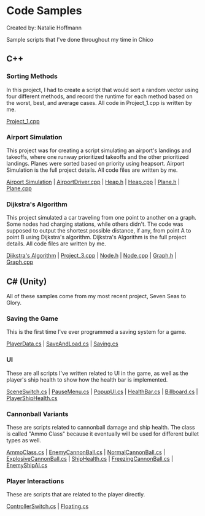# Code Samples
Created by: Natalie Hoffmann

Sample scripts that I've done throughout my time in Chico

## C++

### Sorting Methods

In this project, I had to create a script that would sort a random vector using four different methods, and record the runtime for each method based on the worst, best, and average cases. All code in Project_1.cpp is written by me.

[Project_1.cpp](https://a13n20.github.io/Code-Samples/Project%201/project_1.cpp)

### Airport Simulation

This project was for creating a script simulating an airport's landings and takeoffs, where one runway prioritized takeoffs and the other prioritized landings. Planes were sorted based on priority using heapsort. Airport Simulation is the full project details. All code files are written by me.

[Airport Simulation](https://a13n20.github.io/Code-Samples/Project%202/AirportSimulation.pdf) | 
[AirportDriver.cpp](https://a13n20.github.io/Code-Samples/Project%202/AirportDriver.cpp) | 
[Heap.h](https://a13n20.github.io/Code-Samples/Project%202/Heap.h) | 
[Heap.cpp](https://a13n20.github.io/Code-Samples/Project%202/Heap.cpp) | 
[Plane.h](https://a13n20.github.io/Code-Samples/Project%202/Plane.h) | 
[Plane.cpp](https://a13n20.github.io/Code-Samples/Project%202/Plane.cpp)

### Dijkstra's Algorithm

This project simulated a car traveling from one point to another on a graph. Some nodes had charging stations, while others didn't. The code was supposed to output the shortest possible distance, if any, from point A to point B using Dijkstra's algorithm. Dijkstra's Algorithm is the full project details. All code files are written by me.

[Dijkstra's Algorithm](https://a13n20.github.io/Code-Samples/Project_3/DijkstrasAlgorithm.pdf) | 
[Project_3.cpp](https://a13n20.github.io/Code-Samples/Project_3/project_3.cpp) | 
[Node.h](https://a13n20.github.io/Code-Samples/Project_3/Node.h) | 
[Node.cpp](https://a13n20.github.io/Code-Samples/Project_3/Node.cpp) | 
[Graph.h](https://a13n20.github.io/Code-Samples/Project_3/Graph.h) | 
[Graph.cpp](https://a13n20.github.io/Code-Samples/Project_3/Graph.cpp)

## C# (Unity)

All of these samples come from my most recent project, Seven Seas to Glory.

### Saving the Game

This is the first time I've ever programmed a saving system for a game. 

[PlayerData.cs](https://raw.githubusercontent.com/a13n20/Code-Samples/main/Natalie's%20Scripts/Saving/PlayerData.cs) | 
[SaveAndLoad.cs](https://raw.githubusercontent.com/a13n20/Code-Samples/main/Natalie's%20Scripts/Saving/SaveAndLoad.cs) | 
[Saving.cs](https://raw.githubusercontent.com/a13n20/Code-Samples/main/Natalie's%20Scripts/Saving/Saving.cs)

### UI

These are all scripts I've written related to UI in the game, as well as the player's ship health to show how the health bar is implemented.

[SceneSwitch.cs](https://raw.githubusercontent.com/a13n20/Code-Samples/main/Natalie's%20Scripts/SceneSwitch.cs) | 
[PauseMenu.cs](https://raw.githubusercontent.com/a13n20/Code-Samples/main/Natalie's%20Scripts/UI/PauseMenu.cs) | 
[PopupUI.cs](https://raw.githubusercontent.com/a13n20/Code-Samples/main/Natalie's%20Scripts/UI/PopupUI.cs) | 
[HealthBar.cs](https://raw.githubusercontent.com/a13n20/Code-Samples/main/Natalie's%20Scripts/UI/HealthBar.cs) | 
[Billboard.cs](https://raw.githubusercontent.com/a13n20/Code-Samples/main/Natalie's%20Scripts/UI/Billboard.cs) | 
[PlayerShipHealth.cs](https://raw.githubusercontent.com/a13n20/Code-Samples/main/Natalie's%20Scripts/Player/PlayerShipHealth.cs)

### Cannonball Variants

These are scripts related to cannonball damage and ship health. The class is called "Ammo Class" because it eventually will be used for different bullet types as well.

[AmmoClass.cs](https://raw.githubusercontent.com/a13n20/Code-Samples/main/Natalie's%20Scripts/Ammunition%20Types/AmmoClass.cs) | 
[EnemyCannonBall.cs](https://raw.githubusercontent.com/a13n20/Code-Samples/main/Natalie's%20Scripts/Ammunition%20Types/EnemyCannonBall.cs) | 
[NormalCannonBall.cs](https://raw.githubusercontent.com/a13n20/Code-Samples/main/Natalie's%20Scripts/Ammunition%20Types/NormalCannonBall.cs) | 
[ExplosiveCannonBall.cs](https://raw.githubusercontent.com/a13n20/Code-Samples/main/Natalie's%20Scripts/Ammunition%20Types/ExplosiveCannonBall.cs) | 
[ShipHealth.cs](https://raw.githubusercontent.com/a13n20/Code-Samples/main/Natalie's%20Scripts/ShipHealth.cs) | 
[FreezingCannonBall.cs](https://raw.githubusercontent.com/a13n20/Code-Samples/main/Natalie's%20Scripts/Ammunition%20Types/FreezingCannonBall.cs) | 
[EnemyShipAI.cs](https://raw.githubusercontent.com/a13n20/Code-Samples/main/Natalie's%20Scripts/EnemyShipAI.cs)

### Player Interactions

These are scripts that are related to the player directly.

[ControllerSwitch.cs](https://raw.githubusercontent.com/a13n20/Code-Samples/main/Natalie's%20Scripts/ControllerSwitch.cs) | 
[Floating.cs](https://raw.githubusercontent.com/a13n20/Code-Samples/main/Natalie's%20Scripts/Player/Floating.cs)
